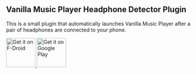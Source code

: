 ## Vanilla Music Player Headphone Detector Plugin

This is a small plugin that automatically launches Vanilla Music Player after a pair of headphones are connected to your phone.

<a href="https://f-droid.org/packages/ch.blinkenlights.android.vanillaplug/">
    <img src="https://fdroid.gitlab.io/artwork/badge/get-it-on.png"
        alt="Get it on F-Droid" height="80">
</a>
<a href="https://play.google.com/store/apps/details?id=ch.blinkenlights.android.vanillaplug">
    <img src="https://play.google.com/intl/en_us/badges/images/generic/en_badge_web_generic.png"
        alt="Get it on Google Play" height="80">
</a>
